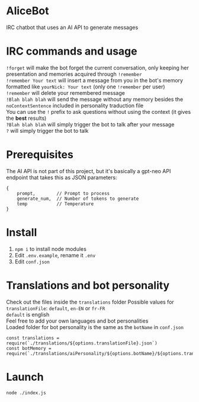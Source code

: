 # AliceBot
IRC chatbot that uses an AI API to generate messages

# IRC commands and usage
`!forget` will make the bot forget the current conversation, only keeping her presentation and memories acquired through `!remember`  
`!remember Your text` will insert a message from you in the bot's memory formatted like `yourNick: Your text` (only one `!remember` per user)  
`!remember` will delete your remembered message  
`!Blah blah blah` will send the message without any memory besides the `noContextSentence` included in personality traduction file  
You can use the `!` prefix to ask questions without using the context (it gives the **best** results)  
`?Blah blah blah` will simply trigger the bot to talk after your message  
`?` will simply trigger the bot to talk

# Prerequisites
The AI API is not part of this project, but it's basically a gpt-neo API endpoint that takes this as JSON parameters:
```
{
    prompt,        // Prompt to process
    generate_num,  // Number of tokens to generate
    temp           // Temperature
}
```

# Install
1. `npm i` to install node modules  
2. Edit `.env.example`, rename it `.env`  
3. Edit `conf.json`

# Translations and bot personality
Check out the files inside the `translations` folder
Possible values for `translationFile`: `default`, `en-EN` or `fr-FR`  
`default` is english  
Feel free to add your own languages and bot personalities  
Loaded folder for bot personality is the same as the `botName` in `conf.json`
```
const translations = require(`./translations/${options.translationFile}.json`)
const botMemory = require(`./translations/aiPersonality/${options.botName}/${options.translationFile}.json`)
```

# Launch
`node ./index.js`
